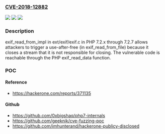 ### [CVE-2018-12882](https://cve.mitre.org/cgi-bin/cvename.cgi?name=CVE-2018-12882)
![](https://img.shields.io/static/v1?label=Product&message=n%2Fa&color=blue)
![](https://img.shields.io/static/v1?label=Version&message=n%2Fa&color=blue)
![](https://img.shields.io/static/v1?label=Vulnerability&message=n%2Fa&color=brighgreen)

### Description

exif_read_from_impl in ext/exif/exif.c in PHP 7.2.x through 7.2.7 allows attackers to trigger a use-after-free (in exif_read_from_file) because it closes a stream that it is not responsible for closing. The vulnerable code is reachable through the PHP exif_read_data function.

### POC

#### Reference
- https://hackerone.com/reports/371135

#### Github
- https://github.com/0xbigshaq/php7-internals
- https://github.com/geeknik/cve-fuzzing-poc
- https://github.com/imhunterand/hackerone-publicy-disclosed

